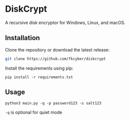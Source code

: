 # DiskCrypt

A recursive disk encryptor for Windows, Linux, and macOS.

## Installation

Clone the repository or download the latest release:

```sh
git clone https://github.com/fkcyber/diskcrypt
```
Install the requirements using pip:

```
pip install -r requirements.txt
```
## Usage
```
python3 main.py -q -p password123 -s salt123
```
`-q` is optional for quiet mode


